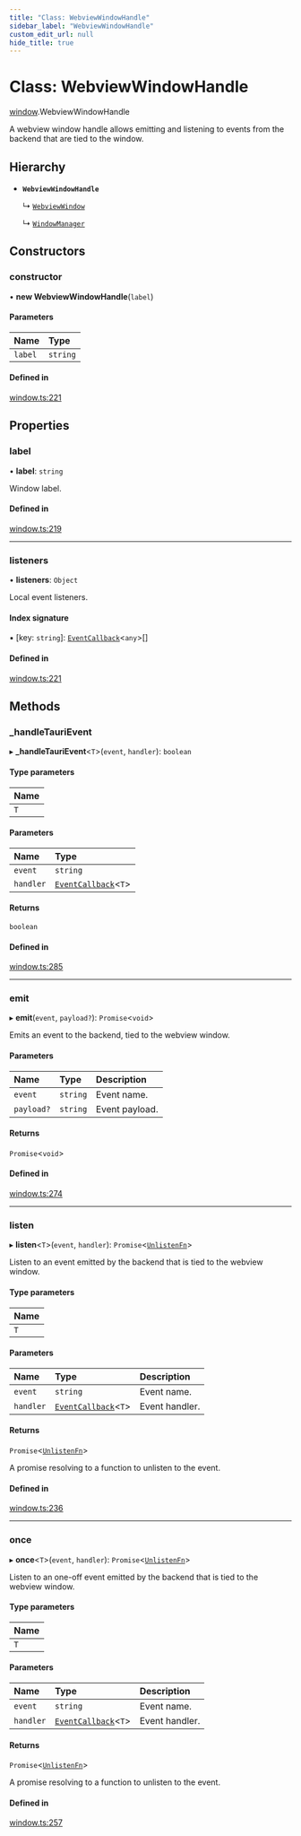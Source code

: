 ```yaml
---
title: "Class: WebviewWindowHandle"
sidebar_label: "WebviewWindowHandle"
custom_edit_url: null
hide_title: true
---
```


# Class: WebviewWindowHandle

[window](../modules/window.md).WebviewWindowHandle

A webview window handle allows emitting and listening to events from the backend that are tied to the window.

## Hierarchy

- **`WebviewWindowHandle`**

  ↳ [`WebviewWindow`](window.webviewwindow.md)

  ↳ [`WindowManager`](window.windowmanager.md)

## Constructors

### constructor

• **new WebviewWindowHandle**(`label`)

#### Parameters

| Name | Type |
| :------ | :------ |
| `label` | `string` |

#### Defined in

[window.ts:221](https://github.com/tauri-apps/tauri/blob/af634db/tooling/api/src/window.ts#L221)

## Properties

### label

• **label**: `string`

Window label.

#### Defined in

[window.ts:219](https://github.com/tauri-apps/tauri/blob/af634db/tooling/api/src/window.ts#L219)

___

### listeners

• **listeners**: `Object`

Local event listeners.

#### Index signature

▪ [key: `string`]: [`EventCallback`](../modules/event.md#eventcallback)<`any`\>[]

#### Defined in

[window.ts:221](https://github.com/tauri-apps/tauri/blob/af634db/tooling/api/src/window.ts#L221)

## Methods

### \_handleTauriEvent

▸ **_handleTauriEvent**<`T`\>(`event`, `handler`): `boolean`

#### Type parameters

| Name |
| :------ |
| `T` |

#### Parameters

| Name | Type |
| :------ | :------ |
| `event` | `string` |
| `handler` | [`EventCallback`](../modules/event.md#eventcallback)<`T`\> |

#### Returns

`boolean`

#### Defined in

[window.ts:285](https://github.com/tauri-apps/tauri/blob/af634db/tooling/api/src/window.ts#L285)

___

### emit

▸ **emit**(`event`, `payload?`): `Promise`<`void`\>

Emits an event to the backend, tied to the webview window.

#### Parameters

| Name | Type | Description |
| :------ | :------ | :------ |
| `event` | `string` | Event name. |
| `payload?` | `string` | Event payload. |

#### Returns

`Promise`<`void`\>

#### Defined in

[window.ts:274](https://github.com/tauri-apps/tauri/blob/af634db/tooling/api/src/window.ts#L274)

___

### listen

▸ **listen**<`T`\>(`event`, `handler`): `Promise`<[`UnlistenFn`](../modules/event.md#unlistenfn)\>

Listen to an event emitted by the backend that is tied to the webview window.

#### Type parameters

| Name |
| :------ |
| `T` |

#### Parameters

| Name | Type | Description |
| :------ | :------ | :------ |
| `event` | `string` | Event name. |
| `handler` | [`EventCallback`](../modules/event.md#eventcallback)<`T`\> | Event handler. |

#### Returns

`Promise`<[`UnlistenFn`](../modules/event.md#unlistenfn)\>

A promise resolving to a function to unlisten to the event.

#### Defined in

[window.ts:236](https://github.com/tauri-apps/tauri/blob/af634db/tooling/api/src/window.ts#L236)

___

### once

▸ **once**<`T`\>(`event`, `handler`): `Promise`<[`UnlistenFn`](../modules/event.md#unlistenfn)\>

Listen to an one-off event emitted by the backend that is tied to the webview window.

#### Type parameters

| Name |
| :------ |
| `T` |

#### Parameters

| Name | Type | Description |
| :------ | :------ | :------ |
| `event` | `string` | Event name. |
| `handler` | [`EventCallback`](../modules/event.md#eventcallback)<`T`\> | Event handler. |

#### Returns

`Promise`<[`UnlistenFn`](../modules/event.md#unlistenfn)\>

A promise resolving to a function to unlisten to the event.

#### Defined in

[window.ts:257](https://github.com/tauri-apps/tauri/blob/af634db/tooling/api/src/window.ts#L257)

